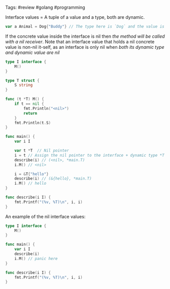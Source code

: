 Tags: #review #golang #programming 

Interface values = A tuple of a value and a  type, both are dynamic.


```go
var a Animal = Dog{"Buddy"} // The type here is `Dog` and the value is `Dog{"Buddy"}`

```


If the concrete value inside the interface is nil then *the method will be called with a nil receiver*. Note that an interface value that holds a nil concrete value is non-nil it-self, as an interface is only nil when *both its dynamic type and dynamic value are nil*


```go
type I interface {
	M()
}

type T struct {
	S string
}

func (t *T) M() {
	if t == nil {
		fmt.Println("<nil>")
		return
	}
	fmt.Println(t.S)
}

func main() {
	var i I

	var t *T  // Nil pointer
	i = t // Assign the nil pointer to the interface + dynamic type *T is set
	describe(i) // (<nil>, *main.T)
	i.M() // <nil>

	i = &T{"hello"} 
	describe(i) // (&{hello}, *main.T)
	i.M() // hello
}

func describe(i I) {
	fmt.Printf("(%v, %T)\n", i, i)
}

```

An example of the nil interface values:


```go
type I interface {
	M()
}

func main() {
	var i I
	describe(i)
	i.M() // panic here
}

func describe(i I) {
	fmt.Printf("(%v, %T)\n", i, i)
}

```